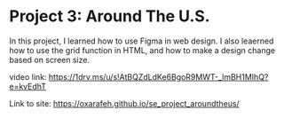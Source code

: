 # Project 3: Around The U.S.

In this project, I learned how to use Figma in web design. I also leaerned how to use the grid function in HTML, and how to make a design change based on screen size. 

video link: https://1drv.ms/u/s!AtBQZdLdKe6BgoR9MWT-_lmBH1MIhQ?e=kvEdhT

Link to site: https://oxarafeh.github.io/se_project_aroundtheus/